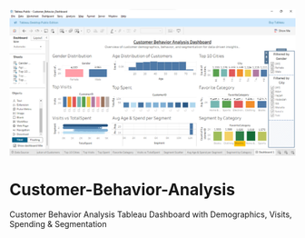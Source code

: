 ![Dashboard Screenshot](Screenshot%202025-10-03%20140354.png)

# Customer-Behavior-Analysis
Customer Behavior Analysis Tableau Dashboard with Demographics, Visits, Spending &amp; Segmentation
